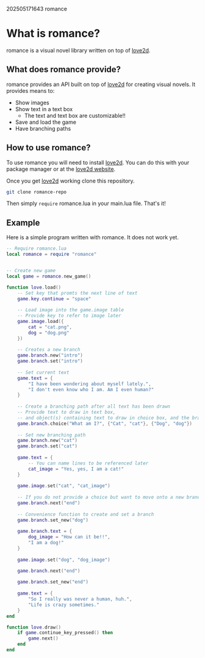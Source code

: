 202505171643 romance

# What is romance?

romance is a visual novel library written on top of [love2d](https://love2d.org/).

## What does romance provide?

romance provides an API built on top of [love2d](https://love2d.org/) for creating visual novels. 
It provides means to:

- Show images
- Show text in a text box
  - The text and text box are customizable!!
- Save and load the game
- Have branching paths

## How to use romance?

To use romance you will need to install [love2d](https://love2d.org/). You can
do this with your package manager or at the [love2d website](https://love2d.org/).

Once you get [love2d](https://love2d.org/) working clone this repository.

```bash
git clone romance-repo
```

Then simply ```require``` romance.lua in your main.lua file. That's it!

## Example

Here is a simple program written with romance. It does not work yet.

```lua
-- Require romance.lua
local romance = require "romance"


-- Create new game
local game = romance.new_game()

function love.load()
    -- Set key that promts the next line of text
    game.key.continue = "space"
    
    -- Load image into the game.image table
    -- Provide key to refer to image later
    game.image.load({
        cat = "cat.png",
        dog = "dog.png"
    })
    
    -- Creates a new branch
    game.branch.new("intro")
    game.branch.set("intro")
    
    -- Set current text
    game.text = {
        "I have been wondering about myself lately.",
        "I don't even know who I am. Am I even human?"
    }
    
    -- Create a branching path after all text has been drawn
    -- Provide text to draw in text box, 
    -- and object(s) containing text to draw in choice box, and the branch
    game.branch.choice("What am I?", {"Cat", "cat"}, {"Dog", "dog"})
    
    -- Set new branching path
    game.branch.new("cat")
    game.branch.set("cat")
    
    game.text = {
        -- You can name lines to be referenced later
        cat_image = "Yes, yes, I am a cat!"
    }
    
    game.image.set("cat", "cat_image")
    
    -- If you do not provide a choice but want to move onto a new branch
    game.branch.next("end")
    
    -- Convenience function to create and set a branch
    game.branch.set_new("dog")
    
    game.branch.text = {
        dog_image = "How can it be!!",
        "I am a dog!"
    }
    
    game.image.set("dog", "dog_image")

    game.branch.next("end")
    
    game.branch.set_new("end")
    
    game.text = {
        "So I really was never a human, huh.",
        "Life is crazy sometimes."
    }
end

function love.draw()
    if game.continue_key_pressed() then
        game.next()
    end
end
```
